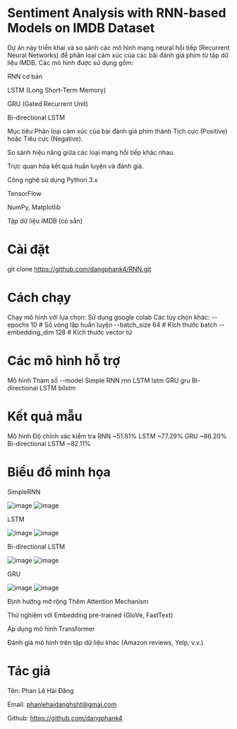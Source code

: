 # Sentiment Analysis with RNN-based Models on IMDB Dataset
Dự án này triển khai và so sánh các mô hình mạng neural hồi tiếp (Recurrent Neural Networks) để phân loại cảm xúc của các bài đánh giá phim từ tập dữ liệu IMDB. Các mô hình được sử dụng gồm:

RNN cơ bản

LSTM (Long Short-Term Memory)

GRU (Gated Recurrent Unit)

Bi-directional LSTM

Mục tiêu
Phân loại cảm xúc của bài đánh giá phim thành Tích cực (Positive) hoặc Tiêu cực (Negative).

So sánh hiệu năng giữa các loại mạng hồi tiếp khác nhau.

Trực quan hóa kết quả huấn luyện và đánh giá.

Công nghệ sử dụng
Python 3.x

TensorFlow 

NumPy, Matplotlib

Tập dữ liệu IMDB (có sẵn)

# Cài đặt
git clone https://github.com/dangphank4/RNN.git
# Cách chạy
Chạy mô hình với lựa chọn:
Sử dụng google colab
Các tùy chọn khác:
--epochs 10         # Số vòng lặp huấn luyện
--batch_size 64     # Kích thước batch
--embedding_dim 128 # Kích thước vector từ

# Các mô hình hỗ trợ
Mô hình	Tham số --model
Simple RNN	rnn
LSTM	lstm
GRU	gru
Bi-directional LSTM	bilstm

# Kết quả mẫu
Mô hình	Độ chính xác kiểm tra
RNN	~51.81%
LSTM	~77.29%
GRU	~86.20%
Bi-directional LSTM	~82.11%

# Biểu đồ minh họa 
SimpleRNN

![image](https://github.com/user-attachments/assets/311b9c95-fe68-4ab9-854a-a002361112c0)
![image](https://github.com/user-attachments/assets/0233a779-e2e9-4115-98e6-4ee8639770f2)

LSTM

![image](https://github.com/user-attachments/assets/24f5e2ae-1da1-4fb0-8d92-d1c5d8bc817f)
![image](https://github.com/user-attachments/assets/6b1ba032-3ec2-412e-be70-70868725a4a9)

Bi-directional LSTM

![image](https://github.com/user-attachments/assets/040c01ef-9365-401b-844d-76b792645a64)
![image](https://github.com/user-attachments/assets/689a2038-dca4-4d09-b3b8-0e3c8fc4b9ec)

GRU

![image](https://github.com/user-attachments/assets/9400634d-e117-45be-8b40-74775282291d)
![image](https://github.com/user-attachments/assets/50008f90-99ff-440b-9fd6-cb9a5f022e88)

Định hướng mở rộng
Thêm Attention Mechanism

Thử nghiệm với Embedding pre-trained (GloVe, FastText)

Áp dụng mô hình Transformer

Đánh giá mô hình trên tập dữ liệu khác (Amazon reviews, Yelp, v.v.)

# Tác giả
Tên: Phan Lê Hải Đăng

Email: phanlehaidanghsht@gmai.com

Github: https://github.com/dangphank4
